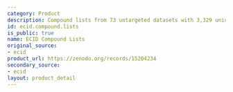 ```yaml
---
category: Product
description: Compound lists from 73 untargeted datasets with 3,329 unique 2D structures.
id: ecid.compound.lists
is_public: true
name: ECID Compound Lists
original_source:
- ecid
product_url: https://zenodo.org/records/15204234
secondary_source:
- ecid
layout: product_detail
---
```

